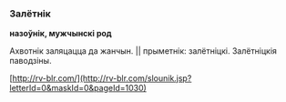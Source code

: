 ### Залётнік
**назоўнік, мужчынскі род**

Ахвотнік заляцацца да жанчын. || прыметнік: залётніцкі. Залётніцкія паводзіны.

<a rel="author">[http://rv-blr.com/](http://rv-blr.com/slounik.jsp?letterId=0&maskId=0&pageId=1030)</a>
